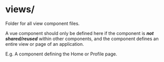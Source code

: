 # views/
Folder for all view component files.

A vue component should only be defined here if the component is **_not shared/reused_** within other components, and the component defines an entire view or page of an application.

E.g. A component defining the Home or Profile page.
